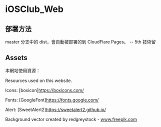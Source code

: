 # iOSClub_Web

## 部署方法

master 分支中的 dist，會自動被部署的到 CloudFlare Pages。  -- 5th 技術留

## Assets

本網站使用資源：

Resources used on this website.  

Icons: [boxicon]<https://boxicons.com/>

Fonts: [GoogleFont]<https://fonts.google.com/>

Alert: [SweetAlert2]<https://sweetalert2.github.io/>  

Background vector created by redgreystock - www.freepik.com

